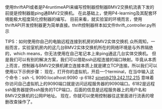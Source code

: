 使用thriftAPI或者是P4runtimeAPI来编写控制器控制器BMV2交换机流表下发的前提是控制器能ping通BMV2交换机。
在此基础上，使用P4-learning及其配套环境能极大程度简化控制器的编写。
目前来看，就实验室的环境而言，使用thriftAPI开发控制器更为简单直接。thrift控制器样本如文件thrift_controller.py所示



TIPS：如何使用你自己的电脑远程连接到机房的BMV2实体交换机
众所周知，一般而言，实验室机房内的这几台BMV2实体交换机所在的网络环境是与外界隔绝的，which means，你无法使用在自己笔记本上来ping通这几台实体交换机。
但是我们可以有别的解决方案，我们可以借助ssh远程连接的端口映射。毕竟从本质上而言，控制器与BMV2交换机建立连接本质上就是建立TCP连接。所以我们可以使用以下示例步骤：
现在，打开你的虚拟机，开启一个terminal，在当中输入这个命令：ssh -L 9090:localhost:9090 -p 6182 sinet@219.242.112.215
意味着你访问自己虚拟机上的9090端口就是访问远程服务器的9090端口。6182是远程ssh服务器提供ssh服务的TCP端口，后面的信息是远程服务器上的用户名和BMV2交换机的公网IP地址。
现在，你就可以使用控制器往这里面进行流表的增删改查操作了。
